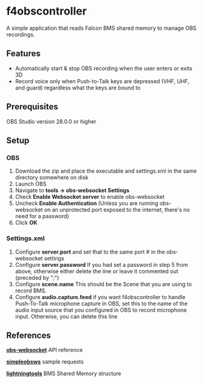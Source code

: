 # f4obscontroller  
A simple application that reads Falcon BMS shared memory to manage OBS recordings.
## Features
* Automatically start & stop OBS recording when the user enters or exits 3D
* Record voice only when Push-to-Talk keys are depressed (VHF, UHF, and guard) regardless what the keys are bound to
## Prerequisites  
OBS Studio version 28.0.0 or higher
## Setup  
### OBS
1. Download the zip and place the executable and settings.xml in the same directory somewhere on disk  
2. Launch OBS  
3. Navigate to **tools -> obs-websocket Settings**  
4. Check **Enable Websocket server** to enable obs-websocket  
5. Uncheck **Enable Authentication** (Unless you are running obs-websocket on an unprotected port exposed to the internet, there's no need for a password)  
6. Click **OK**
### Settings.xml
1. Configure **server.port** and set that to the same port # in the obs-websocket settings  
2. Configure **server.password** If you had set a password in step 5 from above, otherwise either delete the line or leave it commented out (preceded by ";")  
3. Configure **scene.name** This should be the Scene that you are using to record BMS.  
4. Configure **audio.capture.feed** if you want f4obscontroller to handle Push-To-Talk microphone capture in OBS, set this to the name of the audio input source that you configured in OBS to record microphone input. Otherwise, you can delete this line

## References
**[obs-websocket](https://github.com/obsproject/obs-websocket)** API reference  
  
**[simpleobsws](https://github.com/IRLToolkit/simpleobsws)** sample requests  
  
**[lightningtools](https://github.com/lightningviper/lightningstools)** BMS Shared Memory structure  
